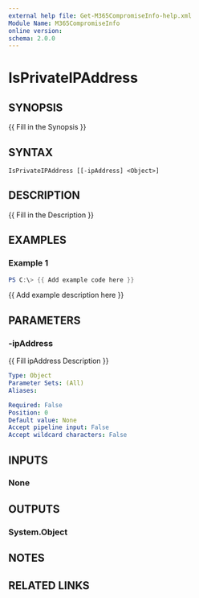 ```yaml
---
external help file: Get-M365CompromiseInfo-help.xml
Module Name: M365CompromiseInfo
online version:
schema: 2.0.0
---
```


# IsPrivateIPAddress

## SYNOPSIS
{{ Fill in the Synopsis }}

## SYNTAX

```
IsPrivateIPAddress [[-ipAddress] <Object>]
```

## DESCRIPTION
{{ Fill in the Description }}

## EXAMPLES

### Example 1
```powershell
PS C:\> {{ Add example code here }}
```

{{ Add example description here }}

## PARAMETERS

### -ipAddress
{{ Fill ipAddress Description }}

```yaml
Type: Object
Parameter Sets: (All)
Aliases:

Required: False
Position: 0
Default value: None
Accept pipeline input: False
Accept wildcard characters: False
```

## INPUTS

### None

## OUTPUTS

### System.Object
## NOTES

## RELATED LINKS
